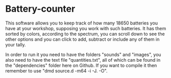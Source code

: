 # Battery-counter
This software allows you to keep track of how many 18650 batteries you have at your workshop, supposing you work with such batteries. It has them sorted by colors, according to the spectrum, you can scroll down to see the other options and you can click to add, subtract or include any of them in your tally.

In order to run it you need to have the folders "sounds" and "images", you also need to have the text file "quantities.txt", all of which can be found in the "dependencies" folder here on Github. If you want to compile it then remember to use "dmd source.d -m64 -i -J. -O".
